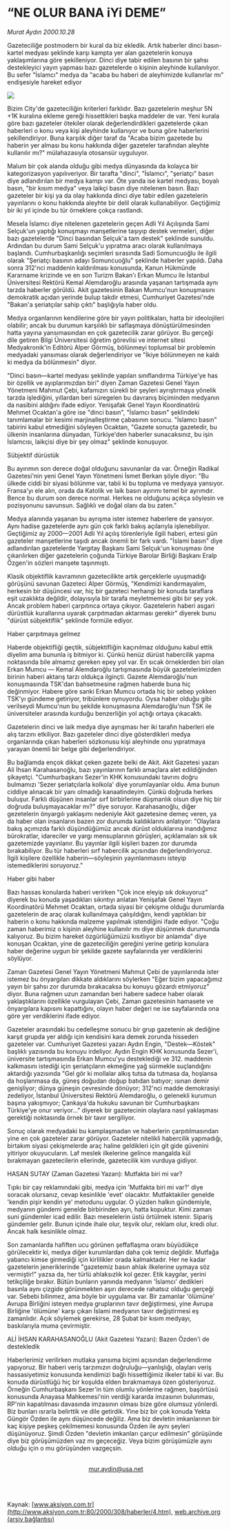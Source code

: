 # “NE OLUR BANA iYi DEME”

*Murat Aydın 2000.10.28*

<div>
 <p class="spot">
  Gazeteciliğe postmodern bir kural da biz ekledik. Artık haberler dinci  basın-kartel medyası şeklinde karşı kampta yer alan gazetelerin  konuya yaklaşımlarına göre şekilleniyor. Dinci diye tabir edilen basının  bir şahsı destekleyici yayın yapması bazı gazetelerde o kişinin  aleyhinde kullanılıyor. Bu sefer "İslamcı" medya da "acaba bu haberi de aleyhimizde kullanırlar mı" endişesiyle hareket ediyor
 </p>
 <p class="metin">
 </p>
 <img border="0" src="/web/20020523071731im_/http://www.aksiyon.com.tr/2000/308/resimler/ne.jpg"/>
 <p class="metin">
  Bizim City'de gazeteciliğin kriterleri farklıdır. Bazı gazetelerin meşhur 5N +1K kuralına ekleme gereği hissettikleri başka maddeler de var. Yeni kurala göre bazı gazeteler ötekiler olarak değerlendirdikleri gazetelerde çıkan haberleri o konu veya kişi aleyhinde kullanıyor ve buna göre haberlerini şekillendiriyor. Buna karşılık diğer taraf da "Acaba bizim gazetede bu haberin yer alması bu konu hakkında diğer gazeteler tarafından aleyhte kullanılır mı?" mülahazasıyla otosansür uyguluyor.
 </p>
 <p class="metin">
  Malum bir çok alanda olduğu gibi medya dünyasında da kolayca bir kategorizasyon yapılıveriyor. Bir tarafta "dinci", "İslamcı", "şeriatçı" basın diye adlandırılan bir medya kampı var. Öte yanda ise kartel medyası, boyalı basın, "bir kısım medya" veya laikçi basın diye nitelenen basın. Bazı gazeteler bir kişi ya da olay hakkında dinci diye tabir edilen gazetelerin yayınlarını o konu hakkında aleyhte bir delil olarak kullanabiliyor. Geçtiğimiz bir iki yıl içinde bu tür örneklere çokça rastlandı.
 </p>
 <p class="metin">
  Mesela İslamcı diye nitelenen gazetelerin geçen Adli Yıl Açılışında Sami Selçuk'un yaptığı konuşmayı manşetlerine taşıyıp destek vermeleri, diğer bazı gazetelerde "Dinci basından Selçuk'a tam destek" şeklinde sunuldu. Ardından bu durum Sami Selçuk'u yıpratma aracı olarak kullanılmaya başlandı. Cumhurbaşkanlığı seçimleri sırasında Sadi Somuncuoğlu ile ilgili olarak "Şeriatçı basının adayı Somuncuoğlu" şeklinde haberler yapıldı. Daha sonra 312'nci maddenin kaldırılması konusunda, Kanun Hükmünde Kararname krizinde ve en son Turizm Bakan'ı Erkan Mumcu ile İstanbul Üniversitesi Rektörü Kemal Alemdaroğlu arasında yaşanan tartışmada aynı tarzda haberler görüldü. Akit gazetesinin Bakan Mumcu'nun konuşmasını demokratik açıdan yerinde bulup takdir etmesi, Cumhuriyet Gazetesi'nde "Bakan'a şeriatçılar sahip çıktı" başlığıyla haber oldu.
 </p>
 <p class="metin">
  Medya organlarının kendilerine göre bir yayın politikaları, hatta bir ideolojileri olabilir; ancak bu durumun karşılıklı bir saflaşmaya dönüştürülmesinden hatta yayına yansımasından en çok gazetecilik zarar görüyor. Bu gerçeği dile getiren Bilgi Üniversitesi öğretim görevlisi ve internet sitesi Medyakronik'in Editörü Alper Görmüş, bölünmeyi toplumsal bir problemin medyadaki yansıması olarak değerlendiriyor ve "İkiye bölünmeyen ne kaldı ki medya da bölünmesin" diyor.
 </p>
 <p class="metin">
  "Dinci basın—kartel medyası şeklinde yapılan sınıflandırma Türkiye'ye has bir özellik ve ayıplarımızdan biri" diyen Zaman Gazetesi Genel Yayın Yönetmeni Mahmut Çebi, kafamızın sürekli bir şeyleri ayrıştırmaya yönelik tarzda işlediğini, yıllardan beri süregelen bu davranış biçiminden medyanın da nasibini aldığını ifade ediyor. Yenişafak Genel Yayın Koordinatörü Mehmet Ocaktan'a göre ise "dinci basın", "İslamcı basın" şeklindeki tanımlamalar bir kesimi marjinalleştirme çabasının sonucu. "İslamcı basın" tabirini kabul etmediğini söyleyen Ocaktan, "Gazete sonuçta gazetedir, bu ülkenin insanlarına dünyadan, Türkiye'den haberler sunacaksınız, bu işin İslamcısı, laikçisi diye bir şey olmaz" şeklinde konuşuyor.
 </p>
 <p class="metin">
  Sübjektif dürüstük
 </p>
 <p class="metin">
  Bu ayırımın son derece doğal olduğunu savunanlar da var. Örneğin Radikal Gazetesi'nin yeni Genel Yayın Yönetmeni İsmet Berkan şöyle diyor: "Bu ülkede ciddi bir siyasi bölünme var, tabii ki bu topluma ve medyaya yansıyor. Fransa'yı ele alın, orada da Katolik ve laik basın ayırımı temel bir ayrımdır. Bence bu durum son derece normal. Herkes ne olduğunu açıkça söylesin ve pozisyonunu savunsun. Sağlıklı ve doğal olanı da bu zaten."
 </p>
 <p class="metin">
  Medya alanında yaşanan bu ayrışma ister istemez haberlere de yansıyor. Aynı hadise gazetelerde aynı gün çok farklı bakış açılarıyla işlenebiliyor. Geçtiğimiz ay 2000—2001 Adli Yıl açılış törenleriyle ilgili haberi, ertesi gün gazeteler manşetlerine taşıdı ancak önemli bir fark vardı. "İslami basın" diye adlandırılan gazetelerde Yargıtay Başkanı Sami Selçuk'un konuşması öne çıkarılırken diğer gazetelerin çoğunda Türkiye Barolar Birliği Başkanı Eralp Özgen'in sözleri manşete taşınmıştı.
 </p>
 <p class="metin">
  Klasik objektiflik kavramının gazetecilikte artık gerçeklerle uyuşmadığı görüşünü savunan Gazeteci Alper Görmüş, "Kendimizi kandırmayalım, herkesin bir düşüncesi var, hiç bir gazeteci herhangi bir konuda taraflara eşit uzaklıkta değildir, dolayısıyla bir tarafa meyletmemesi gibi bir şey yok. Ancak problem haberi çarpıtınca ortaya çıkıyor. Gazetelerin haberi  asgari dürüstlük kurallarına uyarak çarpıtmadan aktarması gerekir" diyerek bunu "dürüst sübjektiflik" şeklinde formüle ediyor.
 </p>
 <p class="metin">
  Haber çarpıtmaya gelmez
 </p>
 <p class="metin">
  Haberde objektifliği geçtik, sübjektifliğin kaçınılmaz olduğunu kabul ettik diyelim ama bununla iş bitmiyor ki. Çünkü henüz dürüst habercilik yapma noktasında bile almamız gereken epey yol var. En sıcak örneklerden biri olan Erkan Mumcu — Kemal Alemdaroğlu tartışmasında büyük gazetelerimizden birinin haberi aktarış tarzı oldukça ilginçti. Gazete Alemdaroğlu'nun konuşmasında TSK'dan bahsetmesine rağmen haberde buna hiç değinmiyor. Habere göre sanki Erkan Mumcu ortada hiç bir sebep yokken TSK'yı gündeme getiriyor, tribünlere oynuyordu. Oysa haber olduğu gibi verilseydi Mumcu'nun bu şekilde konuşmasına Alemdaroğlu'nun TSK ile üniversiteler arasında kurduğu benzerliğin yol açtığı ortaya çıkacaktı.
 </p>
 <p class="metin">
  Gazetelerin dinci ve laik medya diye ayrışması her iki tarafın haberleri ele alış tarzını etkiliyor. Bazı gazeteler dinci diye gösterdikleri medya organlarında çıkan haberleri sözkonusu kişi aleyhinde onu yıpratmaya yarayan önemli bir belge gibi değerlendiriyor.
 </p>
 <p class="metin">
  Bu bağlamda ençok dikkat çeken gazete belki de Akit. Akit Gazetesi yazarı Ali İhsan Karahasanoğlu, bazı yayınlarının farklı amaçlara alet edildiğinden şikayetçi. "Cumhurbaşkanı Sezer'in KHK konusundaki tavrını doğru bulmamızı 'Sezer şeriatçılarla kolkola' diye yorumlayanlar oldu. Ama bunun ciddiye alınacak bir yanı olmadığı kanaatindeyim. Çünkü doğruda herkes buluşur. Farklı düşünen insanlar sırf birbirlerine düşmanlık olsun diye hiç bir doğruda buluşmayacaklar mı?" diye soruyor. Karahasanoğlu, diğer gezetelerin önyargılı yaklaşımı nedeniyle Akit gazetesine demeç veren, ya da haber olan insanların bazen zor durumda kaldıklarını anlatıyor: "Olaylara bakış açımızda farklı düşündüğümüz ancak dürüst olduklarına inandığımız bürokratlar, idareciler ve yargı mensuplarının görüşleri, açıklamaları sık sık gazetemizde yayınlanır. Bu yayınlar ilgili kişileri bazen zor durumda bırakabiliyor. Bu tür haberleri sırf habercilik açısından değerlendiriyoruz. İlgili kişilere özellikle haberin—söyleşinin yayınlanmasını isteyip istemediklerini soruyoruz."
 </p>
 <p class="metin">
  Haber gibi haber
 </p>
 <p class="metin">
  Bazı hassas konularda haberi verirken "Çok ince eleyip sık dokuyoruz" diyerek bu konuda yaşadıkları sıkıntıyı anlatan Yenişafak Genel Yayın Koordinatörü Mehmet Ocaktan, ortada siyasi bir çekişme olduğu durumlarda gazetelerin de araç olarak kullanılmaya çalışıldığını, kendi yaptıkları bir haberin o konu hakkında malzeme yapılmak istendiğini ifade ediyor. "Çoğu zaman haberimiz o kişinin aleyhine kullanılır mı diye düşünmek durumunda kalıyoruz. Bu bizim hareket özgürlüğümüzü kısıtlıyor bir anlamda" diye konuşan Ocaktan, yine de gazeteciliğin gereğini yerine getirip konulara haber değerine uygun bir şekilde gazete sayfalarında yer verdiklerini söylüyor.
 </p>
 <p class="metin">
  Zaman Gazetesi Genel Yayın Yönetmeni Mahmut Çebi de yayınlarında ister istemez bu önyargıları dikkate aldıklarını söylerken "Eğer bizim yapacağımız yayın bir şahsı zor durumda bırakacaksa bu konuyu gözardı etmiyoruz" diyor. Buna rağmen uzun zamandan beri habere sadece haber olarak yaklaştıklarını özellikle vurgulayan Çebi, Zaman gazetesinin hamasete ve önyargılara kapısını kapattığını, olayın haber değeri ne ise sayfalarında ona göre yer verdiklerini ifade ediyor.
 </p>
 <p class="metin">
  Gazeteler arasındaki bu cedelleşme sonucu bir grup gazetenin ak dediğine karşıt grupda yer aldığı için kendisini kara demek zorunda hisseden gazeteler var. Cumhuriyet Gazetesi yazarı Aydın Engin, "Destek—Köstek" başlıklı yazısında bu konuyu irdeliyor. Aydın Engin KHK konusunda Sezer'i, üniversite tartışmasında Erkan Mumcu'yu desteklediği ve 312. maddenin kalkmasını istediği için şeriatçıların ekmeğine yağ sürmekle suçlandığını aktardığı yazısında "Gel gör ki mollalar alkış tutsa da tutmasa da, hoşlansa da hoşlanmasa da, güneş doğudan doğup batıdan batıyor; ısınan demir genişliyor; dünya güneşin çevresinde dönüyor; 312'nci madde demokrasiyi zedeliyor, İstanbul Üniversitesi Rektörü Alemdaroğlu, o gelenekli kurumun başına yakışmıyor; Çankaya'da hukuku savunan bir Cumhurbaşkanı Türkiye'ye onur veriyor..." diyerek bir gazetecinin olaylara nasıl yaklaşması gerektiği noktasında örnek bir tavır sergiliyor.
 </p>
 <p class="metin">
  Sonuç olarak medyadaki bu kamplaşmadan ve haberlerin çarpıtılmasından yine en çok gazeteler zarar görüyor. Gazeteler nitelikli habercilik yapmadığı, birtakım siyasi çekişmelerde araç haline geldikleri için git gide güvenini yitiriyor okuyucuların. Laf meslek ilkelerine gelince mangalda kül bırakmayan gazetecilerin ellerinde, gazetecilik kim vurduya gidiyor.
 </p>
 <p class="metin">
 </p>
 <p class="arabaslik">
  HASAN SUTAY (Zaman Gazetesi Yazarı): Mutfakta biri mi var?
 </p>
 <p class="metin">
  Tıpkı bir çay reklamındaki gibi, medya için 'Mutfakta biri mi var?' diye soracak olursanız, cevap kesinlikle 'evet' olacaktır. Mutfaktakiler genelde 'kendin pişir kendin ye' metodunu uygular. O yüzden halkın gündemiyle, medyanın gündemi genelde birbirinden ayrı, hatta kopuktur. Kimi zaman suni gündemler icad edilir. Bazı meselelerin üstü örtülmek istenir. Sipariş gündemler gelir. Bunun içinde ihale olur, teşvik olur, reklam olur, kredi olur. Ancak halk kesinlikle olmaz.
 </p>
 <p class="metin">
  Son zamanlarda hafiften ucu görünen şeffaflaşma oranı büyüdükçe görülecektir ki, medya diğer kurumlardan daha çok temiz değildir. Mutfağa yabancı kimse girmediği için kirlilikler orada kalmaktadır. Her ne kadar gazetelerin jeneriklerinde "gazetemiz basın ahlak ilkelerine uymaya söz vermiştir!" yazsa da, her türlü ahlaksızlık kol gezer. Etik kaygılar, yerini tetikçiliğe bırakır. Bütün bunların yanında medyanın 'İslamcı' dedikleri basınla aynı çizgide görünmekten aşırı derecede rahatsız olduğu gerçeği var. Sebebi bilinmez, ama böyle bir uygulama var. Bir zamanlar 'ölümüne' Avrupa Birliğini isteyen medya gruplarının tavır değiştirmesi, yine Avrupa Birliğine 'ölümüne' karşı çıkan İslami medyanın tavır değiştirmesi eş zamanlıdır. Açık söylemek gerekirse, 28 Şubat bir kısım medyayı, baskılarıyla muma çevirmiştir.
 </p>
 <p class="metin">
 </p>
 <p class="arabaslik">
  ALİ İHSAN KARAHASANOĞLU (Akit Gazetesi Yazarı): Bazen Özden'i de destekledik
 </p>
 <p class="metin">
  Haberlerimiz verilirken mutlaka yansıma biçimi açısından değerlendirme yapıyoruz. Bir haberi veriş tarzımızın doğruluğu—yanlışlığı, olayları veriş hassasiyetimiz konusunda kendimizi bağlı hissettiğimiz ilkeler tabii ki var. Bu konuda dürüstlüğü hiç bir koşulda elden bırakmamaya özen gösteriyoruz. Örneğin Cumhurbaşkanı Sezer'in tüm olumlu yönlerine rağmen, başörtüsü konusunda Anayasa Mahkemesi'nin verdiği kararda imzasının bulunması, RP'nin kapatılması  davasında imzasının olması bize göre olumsuz yönlerdi. Biz bunları ısrarla belirttik ve dile getirdik. Yine biz bir çok konuda Yekta Güngör Özden ile aynı düşüncede değiliz. Ama biz devletin imkanlarının bir kaç kişiye peşkeş çekilmemesi konusunda Özden ile aynı şeyleri düşünüyoruz. Şimdi Özden "devletin imkanları çarçur edilmesin" görüşünde diye biz görüşümüzden vaz mı geçeceğiz. Veya bizim görüşümüzle aynı olduğu için o mu görüşünden vazgeçsin.
 </p>
 <br/>
 <center>
  <a class="anaorta" href="http://web.archive.org/web/20020523071731/mailto:mur.aydin@usa.net">
   mur.aydin@usa.net
  </a>
 </center>
 <br/>
 <br/>
 <br/>
</div>

Kaynak: [www.aksiyon.com.tr](http://www.aksiyon.com.tr:80/2000/308/haberler/4.htm), [web.archive.org (arşiv bağlantısı)](http://web.archive.org/web/20020523071731/http://www.aksiyon.com.tr:80/2000/308/haberler/4.htm)
